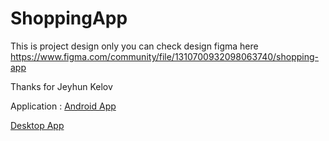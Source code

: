 # ShoppingApp
This is project design only
you can check design figma here https://www.figma.com/community/file/1310700932098063740/shopping-app

Thanks for 
Jeyhun Kelov

Application : 
[Android App](https://github.com/dondonondon/ShoppingApp/blob/main/bin/Android-32Bit.rar)


[Desktop App](https://github.com/dondonondon/ShoppingApp/blob/main/bin/Desktop-32Bit.rar)
